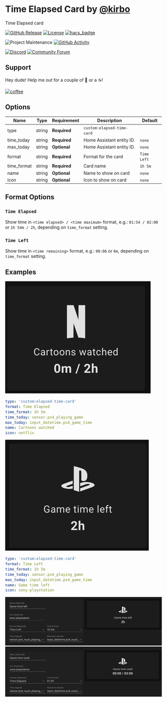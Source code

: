 # Time Elapsed Card by [@kirbo](https://www.github.com/kirbo)

Time Elapsed card

[![GitHub Release][releases-shield]][releases]
[![License][license-shield]](LICENSE.md)
[![hacs_badge](https://img.shields.io/badge/HACS-Default-orange.svg?style=for-the-badge)](https://github.com/custom-components/hacs)

![Project Maintenance][maintenance-shield]
[![GitHub Activity][commits-shield]][commits]

[![Discord][discord-shield]][discord]
[![Community Forum][forum-shield]][forum]

## Support

Hey dude! Help me out for a couple of :beers: or a :coffee:!

[![coffee](https://www.buymeacoffee.com/assets/img/custom_images/black_img.png)](https://www.buymeacoffee.com/kirbo)

## Options

| Name        | Type   | Requirement  | Description                | Default     |
| ----------- | ------ | ------------ | -------------------------- | ----------- |
| type        | string | **Required** | `custom:elapsed-time-card` |
| time_today  | string | **Required** | Home Assistant entity ID.  | `none`      |
| max_today   | string | **Optional** | Home Assistant entity ID.  | `none`      |
| format      | string | **Required** | Format for the card        | `Time Left` |
| time_format | string | **Required** | Card name                  | `1h 5m`     |
| name        | string | **Optional** | Name to show on card       | `none`      |
| icon        | string | **Optional** | Icon to show on card       | `none`      |

## Format Options

### `Time Elapsed`

Show time in `<time elapsed> / <time maximum>` format, e.g.: `01:54 / 02:00` or `1h 54m / 2h`, depending on `time_format` setting.

### `Time Left`

Show time in `<time remaining>` format, e.g.: `00:06` or `6m`, depending on `time_format` setting.

## Examples

![Cartoons Watched](./screenshots/cartoons-watched.png)

```yaml
type: 'custom:elapsed-time-card'
format: Time Elapsed
time_format: 1h 5m
time_today: sensor.ps4_playing_game
max_today: input_datetime.ps4_game_time
name: Cartoons watched
icon: netflix
```

![Game time left](./screenshots/game-time-left.png)

```yaml
type: 'custom:elapsed-time-card'
format: Time Left
time_format: 1h 5m
time_today: sensor.ps4_playing_game
max_today: input_datetime.ps4_game_time
name: Game time left
icon: sony-playstation
```

![Game time left - Editor 1](./screenshots/game-time-left-editor-1.png)
![Game time left - Editor 2](./screenshots/game-time-left-editor-2.png)

[commits-shield]: https://img.shields.io/github/commit-activity/y/kirbo/ha-lovelace-elapsed-time-card.svg?style=for-the-badge
[commits]: https://github.com/kirbo/ha-lovelace-elapsed-time-card/commits/master
[devcontainer]: https://code.visualstudio.com/docs/remote/containers
[discord]: https://discord.gg/5e9yvq
[discord-shield]: https://img.shields.io/discord/330944238910963714.svg?style=for-the-badge
[forum-shield]: https://img.shields.io/badge/community-forum-brightgreen.svg?style=for-the-badge
[forum]: https://community.home-assistant.io/c/projects/frontend
[license-shield]: https://img.shields.io/github/license/kirbo/ha-lovelace-elapsed-time-card.svg?style=for-the-badge
[maintenance-shield]: https://img.shields.io/maintenance/yes/2020.svg?style=for-the-badge
[releases-shield]: https://img.shields.io/github/release/kirbo/ha-lovelace-elapsed-time-card.svg?style=for-the-badge
[releases]: https://github.com/kirbo/ha-lovelace-elapsed-time-card/releases

